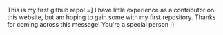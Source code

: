 This is my first github repo! =] I have little experience as a contributor on this website, but am hoping to gain some with my first repository. Thanks for coming across this message! You're a special person ;)
